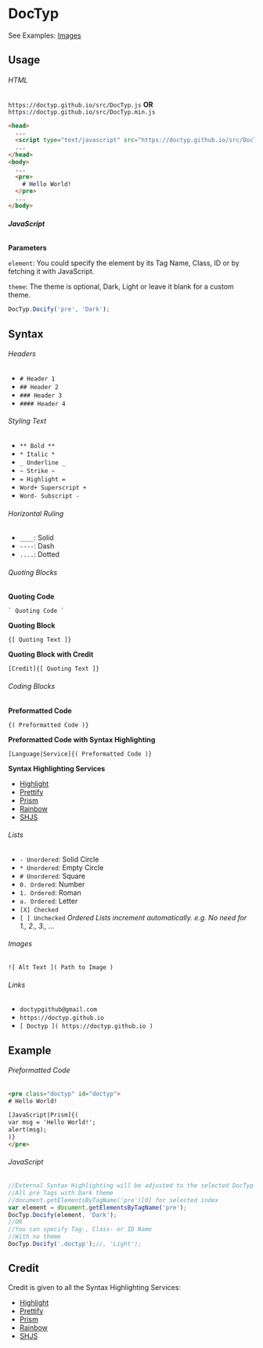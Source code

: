 # DocTyp



See Examples: [Images]()


## Usage

###### HTML
`https://doctyp.github.io/src/DocTyp.js` **OR** `https://doctyp.github.io/src/DocTyp.min.js`

```html
<head>
  ...
  <script type="text/javascript" src="https://doctyp.github.io/src/DocTyp.min.js"></script>
  ...
</head>
<body>
  ...
  <pre>
    # Hello World!
  </pre>
  ...
</body>
```

###### **JavaScript**

**Parameters**

`element`: You could specify the element by its Tag Name, Class, ID or by fetching it with JavaScript.

`theme`: The theme is optional, Dark, Light or leave it blank for a custom theme.

```javascript
DocTyp.Docify('pre', 'Dark');
```


## Syntax

###### Headers
- `# Header 1`
- `## Header 2`
- `### Header 3`
- `#### Header 4`

###### Styling Text
- `** Bold **`
- `* Italic *`
- `_ Underline _`
- `~ Strike ~`
- `= Highlight =`
- `Word+ Superscript +`
- `Word- Subscript -`

###### Horizontal Ruling
- `____`: Solid
- `----`: Dash
- `....`: Dotted

###### Quoting Blocks
**Quoting Code**
```
` Quoting Code `
```
**Quoting Block**
```
{[ Quoting Text ]}
```
**Quoting Block with Credit**
```
[Credit]{[ Quoting Text ]}
```

###### Coding Blocks
**Preformatted Code**
```
{( Preformatted Code )}
```
**Preformatted Code with Syntax Highlighting**
```
[Language|Service]{( Preformatted Code )}
```
**Syntax Highlighting Services**
- [Highlight](https://highlightjs.org)
- [Prettify](https://github.com/google/code-prettify)
- [Prism](http://prismjs.com)
- [Rainbow](https://craig.is/making/rainbows)
- [SHJS](http://shjs.sourceforge.net)

###### Lists
- `- Unordered`: Solid Circle
- `* Unordered`: Empty Circle
- `# Unordered`: Square
- `0. Ordered`: Number
- `1. Ordered`: Roman
- `a. Ordered`: Letter
- `[X] Checked`
- `[ ] Unchecked`
*Ordered Lists increment automatically. e.g. No need for 1., 2., 3., ...*

###### Images
```
![ Alt Text ]( Path to Image )
```

###### Links
- `doctypgithub@gmail.com`
- `https://doctyp.github.io`
- `[ Doctyp ]( https://doctyp.github.io )`


## Example

###### Preformatted Code
```html
<pre class="doctyp" id="doctyp">
# Hello World!

[JavaScript|Prism]{(
var msg = 'Hello World!';
alert(msg);
)}
</pre>
```

###### JavaScript
```javascript
//External Syntax Highlighting will be adjusted to the selected DocTyp Theme
//All pre Tags with Dark theme
//document.getElementsByTagName('pre')[0] for selected index
var element = document.getElementsByTagName('pre');
DocTyp.Docify(element, 'Dark');
//OR
//You can specify Tag-, Class- or ID Name
//With no theme
DocTyp.Docify('.doctyp');//, 'Light');
```


## Credit

Credit is given to all the Syntax Highlighting Services:

- [Highlight](https://highlightjs.org)
- [Prettify](https://github.com/google/code-prettify)
- [Prism](http://prismjs.com)
- [Rainbow](https://craig.is/making/rainbows)
- [SHJS](http://shjs.sourceforge.net)
